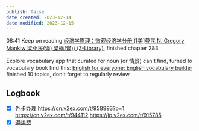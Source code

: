 ```yaml
---
publish: false
date created: 2023-12-14
date modified: 2023-12-15
---
```

08:41
Keep on reading [经济学原理：微观经济学分册 (\[美\]曼昆 N. Gregory Mankiw 梁小民(译) 梁砾(译)) (Z-Library)](marginnote3app://note/FAA4490B-D913-4A93-BA27-4BFB96BCA6D9), finished chapter 2&3

Explore vocabulary app that curated for noun (or 情景)
can't find, turned to vocabulary book
find this: [English for everyone: English vocabulary builder](zotero://select/items/1_B23Q2SXX)
finished 10 topics, don't forget to regularly review

## Logbook
- [x] [外卡办理](things:///show?id=NgqiHJ1nnRw6iv1d1iSUJm)
	https://cn.v2ex.com/t/958993?p=1
	https://cn.v2ex.com/t/944112
	https://jp.v2ex.com/t/915785
- [x] [退运费](things:///show?id=2YEKoYRCdPxWr171HNaEc1)